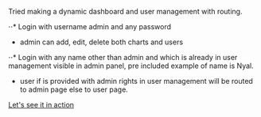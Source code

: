 Tried making a dynamic dashboard and user management with routing.

⋅⋅\* Login with username admin and any password

-   admin can add, edit, delete both charts and users

⋅⋅\* Login with any name other than admin and which is already in user management visible in admin panel, pre included example of name is Nyal.

-   user if is provided with admin rights in user management will be routed to admin page else to user page.

[Let's see it in action](https://jatinsajwan3841.github.io/DD-User-management/)
